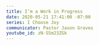 ```yaml
---
title: I’m a Work in Progress
date: 2020-05-21 17:41:00 -07:00
series: I Choose Joy
communicator: Pastor Jason Graves
youtube_id: zN-SSm23ZGk
---
```


